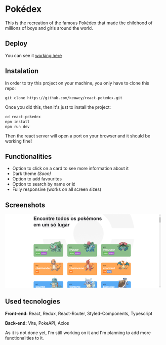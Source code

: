 # Pokédex

This is the recreation of the famous Pokédex that made the childhood of millions of boys and girls around the world.

## Deploy

You can see it [working here](https://react-pokedex-virid.vercel.app)

## Instalation

In order to try this project on your machine, you only have to clone this repo:

```text
git clone https://github.com/keuwey/react-pokedex.git
```

Once you did this, then it's just to install the project:

```text
cd react-pokedex
npm install
npm run dev
```

Then the react server will open a port on your browser and it should be working fine!

## Functionalities

- Option to click on a card to see more information about it
- Dark theme *(Soon)*
- Option to add favourites
- Option to search by name or id
- Fully responsive (works on all screen sizes)

## Screenshots

![Pokédex](./src/assets/print.png)

## Used tecnologies

**Front-end:** React, Redux, React-Router, Styled-Components, Typescript

**Back-end:** Vite, PokeAPI, Axios

As it is not done yet, I'm still working on it and I'm planning to add more functionalities to it.
